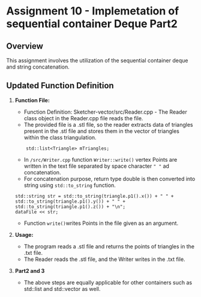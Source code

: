 
# Assignment 10 - Implemetation of sequential container Deque Part2

## Overview

This assignment involves the utilization of the sequential container deque and string concatenation.

## Updated Function Definition

1. **Function File:**
   - Function Definition: Sketcher-vector/src/Reader.cpp - The Reader class object in the Reader.cpp file reads the file.
   - The provided file is a .stl file, so the reader extracts data of triangles present in the .stl file and stores them in the vector of triangles within the class triangulation.
   ```
       std::list<Triangle> mTriangles;
   ``` 

   - In `/src/Writer.cpp` function `Writer::write()` vertex Points are written in the text file separated by space character `" "` ad concatenation.
   - For concatenation purpose, return type double is then converted into string using `std::to_string` function.
    ```
    std::string str = std::to_string(triangle.p1().x()) + " " + std::to_string(triangle.p1().y()) + " " + std::to_string(triangle.p1().z()) + "\n";
    dataFile << str;
    ``` 
   - Function `write()`writes Points in the file given as an argument.

2. **Usage:**
   - The program reads a .stl file and returns the points of triangles in the .txt file.
   - The Reader reads the .stl file, and the Writer writes in the .txt file.

3. **Part2 and 3**
   - The above steps are equally applicable for other containers such as std::list and std::vector as well.
